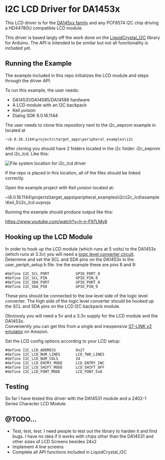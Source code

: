 # I2C LCD Driver for DA1453x

This LCD driver is for the [DA145xx family](https://www.renesas.com/eu/en/products/interface-connectivity/wireless-communications/bluetooth-low-energy/da14531-smartbond-ultra-low-power-bluetooth-51-system-chip)
and any PCF8574 I2C chip driving a HD44780U compatible LCD module.

This driver is based largly off the work done on the [LiquidCrystal_I2C](https://github.com/johnrickman/LiquidCrystal_I2C)
library for Arduino. The API is intended to be similar but not all functionality is included yet.

## Running the Example

The example included in this repo initializes the LCD module and steps through the driver API.

To run this example, the user needs:

- DA14531/DA14585/DA14586 hardware
- A LCD module with an I2C backpack
- Keil µvision
- Dialog SDK 6.0.16.1144

The user needs to clone this repository next to the i2c_eeprom example in located at

```
~\6.0.16.1144\projects\target_apps\peripheral_examples\i2c
```

After cloning you should have 2 folders located in the i2c folder: i2c_eeprom and i2c_lcd. Like this:

![File system location for i2c_lcd driver](https://raw.githubusercontent.com/jamesehly/i2c_lcd/assets/file-system-location.png)

If the repo is placed in this location, all of the files should be linked correctly.

Open the example project with Keil µvision located at:

~\6.0.16.1144\projects\target_apps\peripheral_examples\i2c\i2c_lcd\example\Keil_5\i2c_lcd.uvprojx

Running the example should produce output like this:

https://www.youtube.com/watch?v=h-n-F97LMy8

## Hooking up the LCD Module

In order to hook up the LCD module (which runs at 5 volts) to the DA1453x
(which runs at 3.3v) you will need a [logic level converter circuit](https://a.co/d/b4CZBB3).  
Determine and set the SCL and SDA pins on the DA1453x in the user_periph_setup.h file.
Ine the example these are pins 8 and 9:

```
#define I2C_SCL_PORT            GPIO_PORT_0
#define I2C_SCL_PIN             GPIO_PIN_8
#define I2C_SDA_PORT            GPIO_PORT_0
#define I2C_SDA_PIN             GPIO_PIN_9
```

These pins should be connected to the low level side of the logic level converter.
The high side of the logic level converter should be hooked up the SCL and SDA pins
on the LCD I2C backpack module.

Obviously you will need a 5v and a 3.3v supply for the LCD module and the DA1453x.  
Conveniently you can get this from a single and inexpensive [ST-LINK v2 emulator](https://a.co/d/3ZGsp5P)
on Amazon.

Set the LCD config options according to your LCD setup:

```
#define I2C_LCD_ADDRESS         0x27
#define I2C_LCD_NUM_LINES       LCD_TWO_LINES
#define I2C_LCD_NUM_COLS        24
#define I2C_LCD_ENTRY_MODE      LCD_ENTRY_INC
#define I2C_LCD_SHIFT_MODE      LCD_SHIFT_OFF
#define I2C_LCD_FONT_MODE       LCD_FONT_5x8
```

## Testing

So far I have tested this driver with the DA14531 module and a 2402-1 Series Character LCD Module.

## @TODO...

- Test, test, test. I need people to test out the library to harden it and find bugs. I have no
  idea if it works with chips other than the DA14531 and other sizes of LCD Screens besides 24x2
- Implement 4 line screens
- Complete all API functions included in LiquidCrystal_I2C
